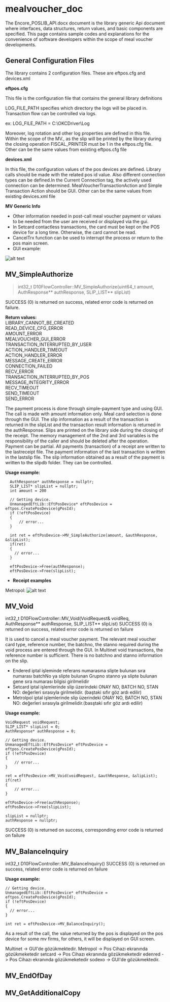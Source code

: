 # mealvoucher_doc

The Encore_POSLIB_API.docx document is the library generic Api document where interfaces, data structures,  return values,  and basic components are specified. This page contains sample codes and explanations for the convenience of software developers within the scope of meal voucher developments.

General Configuration Files
----------------------------
The library contains 2 configuration files. These are eftpos.cfg and devices.xml


**eftpos.cfg**

This file is the configuration file that contains the general library definitions

LOG_FILE_PATH specifies which directory the logs will be placed in. Transaction flow can be controlled via logs.

ex: LOG_FILE_PATH = C:\OKCDriver\Log

Moreover, log rotation and other log properties are defined in this file. Within the scope of the MV., as the slip will be printed by the library during the closing operation FISCAL_PRINTER must be 1 in the eftpos.cfg file. Other can be the same values from existing eftpos.cfg file


**devices.xml**

In this file, the configuration values of the pos devices are defined. Library calls should be made with the related pos id value. Also different connection types can be defined.In the Current Connection tag, the actively used connection can be determined. MealVoucherTransactionAction and Simple Transaction Action should be GUI. Other can be the same values from existing devices.xml file

**MV Generic Info**
- Other information needed in post-call meal voucher payment or values to be needed from the user are received or displayed via the gui.
- In Setcard contactless transactions, the card must be kept on the POS device for a long time. Otherwise, the card cannot be read.
- CancelTrx function can be used to interrupt the process or return to the pos main screen.
- GUI example:

![alt text](https://github.com/aphelix/mealvoucher_doc/blob/master/mv1.png?raw=true)


MV_SimpleAuthorize
------------------

>int32_t D10FlowController::MV_SimpleAuthorize(uint64_t amount, AuthResponse**  authResponse, SLIP_LIST** slipList)

SUCCESS (0) is returned on success, related error code is returned on failure.

**Return values:** <br/>
LIBRARY_CANNOT_BE_CREATED <br/>
READ_DEVICE_CFG_ERROR <br/>
AMOUNT_ERROR <br/>
MEALVOUCHER_GUI_ERROR <br/>
TRANSACTION_INTERRUPTED_BY_USER <br/>
ACTION_HANDLER_TIMEOUT <br/>
ACTION_HANDLER_ERROR <br/>
MESSAGE_CREATE_ERROR <br/>
CONNECTION_FAILED <br/>
RECV_ERROR <br/>
TRANSACTION_INTERRUPTED_BY_POS <br/>
MESSAGE_INTEGRITY_ERROR <br/>
RECV_TIMEOUT <br/>
SEND_TIMEOUT <br/>
SEND_ERROR<br/>


The payment process is done through simple-payment type and using GUI. The call is made with amount information only. Meal card selection is done through the GUI. The slip information as a result of the transaction is returned in the slipList and the transaction result information is returned in the authResponse. Slips are printed on the library side during the closing of the receipt. The memory management of the 2nd and 3rd variables is the responsibility of the caller and should be deleted after the operation. Payment can be partial. All payments (transaction) of a receipt are written to the lastreceipt file. The payment information of the last transaction is written in the lastslip file. The slip information obtained as a result of the payment is written to the slipdb folder. They can be controlled.

**Usage example:**

```
  AuthResponse* authResponse = nullptr;
  SLIP_LIST* slipList = nullptr;
  int amount = 200

  // Getting device.
  UnmanagedEftLib::EftPosDevice* eftPosDevice = eftpos.CreatePosDevice(gPosId);
  if (!eftPosDevice)
  {
      // error...
  }			

  int ret = eftPosDevice->MV_SimpleAuthorize(amount, &authResponse, &slipList);
  if(ret)
  {
    // error...
  }

  eftPosDevice->Free(authResponse);
  eftPosDevice->Free(slipList);		
```

- **Receipt examples**

Metropol:
![alt text](https://github.com/aphelix/mealvoucher_doc/blob/master/mv1.png?raw=true)



MV_Void
-------

int32_t D10FlowController::MV_Void(VoidRequest& voidReq, AuthResponse** authResponse, SLIP_LIST** slipList)
SUCCESS (0) is returned on success, related error code is returned on failure

It is used to cancel a meal voucher payment. The relevant meal voucher card type, reference number, the batchno, the stanno  required during the void process are entered through the GUI. In Multinet void transactions, the reference number is sufficient. There is no batchno and stanno information on the slip.

- Endered iptal işleminde referans numarasına slipte bulunan sıra numarası batchNo ya slipte bulunan Grupno stanno ya slipte bulunan gene sıra numarası bilgisi girilmelidir 
- Setcard iptal işlemlerinde slip üzerindeki  ONAY NO, BATCH NO, STAN NO: değerleri sırasıyla girilmelidir. (baştaki sıfır göz ardı edilir)
- Metrolpol iptal işlemlerinde slip üzerindeki  ONAY NO, BATCH NO, STAN NO: değerleri sırasıyla girilmelidir.(basştaki sıfır göz ardı edilir)

**Usage example:**

```
VoidRequest voidRequest;
SLIP_LIST* slipList = 0;
AuthResponse* authResponse = 0;

// Getting device.
UnmanagedEftLib::EftPosDevice* eftPosDevice = eftpos.CreatePosDevice(gPosId);
if (!eftPosDevice)
{
	// error...
}

ret = eftPosDevice->MV_Void(voidRequest, &authResponse, &slipList);
if(ret)
{
	// error...
}

eftPosDevice->Free(authResponse);
eftPosDevice->Free(slipList);

slipList = nullptr;
authResponse = nullptr;
```

SUCCESS (0) is returned on success, corresponding error code is returned on failure

MV_BalanceInquiry
-----------------

int32_t D10FlowController::MV_BalanceInquiry()
SUCCESS (0) is returned on success, related error code is returned on failure

**Usage example:**

```
// Getting device.
UnmanagedEftLib::EftPosDevice* eftPosDevice = eftpos.CreatePosDevice(gPosId);
if (!eftPosDevice)
{
  // error...
}

int ret = eftPosDevice->MV_BalanceInquiry();
```

As a result of the call, the value returned by the pos is displayed on the pos device for some mv firms, for others, it will be displayed on GUI screen.

Multinet -> GUI'de gözükmektedir.
Metropol -> Pos Cihazı ekranında gözükmeketedir 
setcard  ->  Pos Cihazı ekranında gözükmeketedir 
edenred  ->  Pos Cihazı ekranında gözükmeketedir 
sodexo   ->   GUI'de gözükmektedir.



MV_EndOfDay
------------





MV_GetAdditionalCopy
--------------------

